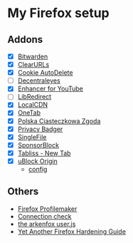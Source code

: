 # My Firefox setup

## Addons

- [x] [Bitwarden](https://bitwarden.com/download/)
- [x] [ClearURLs](https://github.com/ClearURLs/Addon/)
- [x] [Cookie AutoDelete](https://github.com/Cookie-AutoDelete/Cookie-AutoDelete/)
- [ ] [Decentraleyes](https://decentraleyes.org/)
- [x] [Enhancer for YouTube](https://www.mrfdev.com/enhancer-for-youtube)
- [ ] [LibRedirect](https://github.com/libredirect/libredirect)
- [x] [LocalCDN](https://www.localcdn.org/)
- [x] [OneTab](https://www.one-tab.com/)
- [x] [Polska Ciasteczkowa Zgoda](https://github.com/FiltersHeroes/PolishCookieConsent)
- [x] [Privacy Badger](https://privacybadger.org/)
- [x] [SingleFile](https://github.com/gildas-lormeau/SingleFile)
- [x] [SponsorBlock](https://sponsor.ajay.app/)
- [x] [Tabliss - New Tab](https://tabliss.io/)
- [x] [uBlock Origin](https://ublockorigin.com/)
  - [config](configs/ublock-kopia-zapasowa_2022-11-20_19.01.20.txt)

## Others

- [Firefox Profilemaker](https://ffprofile.com/)
- [Connection check](https://mullvad.net/en/check/)
- [the arkenfox user.js](https://github.com/arkenfox/user.js/)
- [Yet Another Firefox Hardening Guide](https://chrisx.xyz/blog/yet-another-firefox-hardening-guide/)
